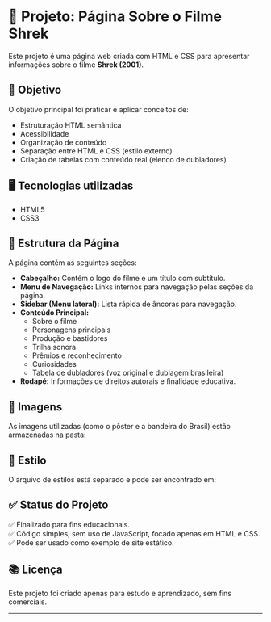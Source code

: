 # 🌿 Projeto: Página Sobre o Filme Shrek

Este projeto é uma página web criada com HTML e CSS para apresentar informações sobre o filme **Shrek (2001)**.

## 🎯 Objetivo

O objetivo principal foi praticar e aplicar conceitos de:

- Estruturação HTML semântica
- Acessibilidade
- Organização de conteúdo
- Separação entre HTML e CSS (estilo externo)
- Criação de tabelas com conteúdo real (elenco de dubladores)

## 🖥️ Tecnologias utilizadas

- HTML5
- CSS3

## 📌 Estrutura da Página

A página contém as seguintes seções:

- **Cabeçalho:** Contém o logo do filme e um título com subtítulo.
- **Menu de Navegação:** Links internos para navegação pelas seções da página.
- **Sidebar (Menu lateral):** Lista rápida de âncoras para navegação.
- **Conteúdo Principal:**
  - Sobre o filme
  - Personagens principais
  - Produção e bastidores
  - Trilha sonora
  - Prêmios e reconhecimento
  - Curiosidades
  - Tabela de dubladores (voz original e dublagem brasileira)
- **Rodapé:** Informações de direitos autorais e finalidade educativa.

## 📸 Imagens

As imagens utilizadas (como o pôster e a bandeira do Brasil) estão armazenadas na pasta:


## 🎨 Estilo

O arquivo de estilos está separado e pode ser encontrado em:


## ✅ Status do Projeto

✅ Finalizado para fins educacionais.  
✅ Código simples, sem uso de JavaScript, focado apenas em HTML e CSS.  
✅ Pode ser usado como exemplo de site estático.

## 📚 Licença

Este projeto foi criado apenas para estudo e aprendizado, sem fins comerciais.

---


